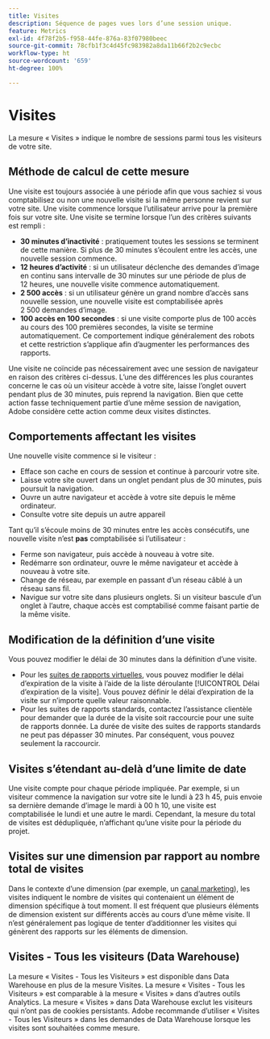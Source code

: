 ```yaml
---
title: Visites
description: Séquence de pages vues lors d’une session unique.
feature: Metrics
exl-id: 4f78f2b5-f958-44fe-876a-83f07980beec
source-git-commit: 78cfb1f3c4d45fc983982a8da11b66f2b2c9ecbc
workflow-type: ht
source-wordcount: '659'
ht-degree: 100%

---
```


# Visites

La mesure « Visites » indique le nombre de sessions parmi tous les visiteurs de votre site.

## Méthode de calcul de cette mesure

Une visite est toujours associée à une période afin que vous sachiez si vous comptabilisez ou non une nouvelle visite si la même personne revient sur votre site. Une visite commence lorsque l’utilisateur arrive pour la première fois sur votre site. Une visite se termine lorsque l’un des critères suivants est rempli :

* **30 minutes d’inactivité** : pratiquement toutes les sessions se terminent de cette manière. Si plus de 30 minutes s’écoulent entre les accès, une nouvelle session commence.
* **12 heures d’activité** : si un utilisateur déclenche des demandes d’image en continu sans intervalle de 30 minutes sur une période de plus de 12 heures, une nouvelle visite commence automatiquement.
* **2 500 accès** : si un utilisateur génère un grand nombre d’accès sans nouvelle session, une nouvelle visite est comptabilisée après 2 500 demandes d’image.
* **100 accès en 100 secondes** : si une visite comporte plus de 100 accès au cours des 100 premières secondes, la visite se termine automatiquement. Ce comportement indique généralement des robots et cette restriction s’applique afin d’augmenter les performances des rapports.

Une visite ne coïncide pas nécessairement avec une session de navigateur en raison des critères ci-dessus. L’une des différences les plus courantes concerne le cas où un visiteur accède à votre site, laisse l’onglet ouvert pendant plus de 30 minutes, puis reprend la navigation. Bien que cette action fasse techniquement partie d’une même session de navigation, Adobe considère cette action comme deux visites distinctes.

## Comportements affectant les visites

Une nouvelle visite commence si le visiteur :

* Efface son cache en cours de session et continue à parcourir votre site.
* Laisse votre site ouvert dans un onglet pendant plus de 30 minutes, puis poursuit la navigation.
* Ouvre un autre navigateur et accède à votre site depuis le même ordinateur.
* Consulte votre site depuis un autre appareil

Tant qu’il s’écoule moins de 30 minutes entre les accès consécutifs, une nouvelle visite n’est **pas** comptabilisée si l’utilisateur :

* Ferme son navigateur, puis accède à nouveau à votre site.
* Redémarre son ordinateur, ouvre le même navigateur et accède à nouveau à votre site.
* Change de réseau, par exemple en passant d’un réseau câblé à un réseau sans fil.
* Navigue sur votre site dans plusieurs onglets. Si un visiteur bascule d’un onglet à l’autre, chaque accès est comptabilisé comme faisant partie de la même visite.

## Modification de la définition d’une visite

Vous pouvez modifier le délai de 30 minutes dans la définition d’une visite.

* Pour les [suites de rapports virtuelles](../vrs/vrs-about.md), vous pouvez modifier le délai d’expiration de la visite à l’aide de la liste déroulante [!UICONTROL Délai d’expiration de la visite]. Vous pouvez définir le délai d’expiration de la visite sur n’importe quelle valeur raisonnable.
* Pour les suites de rapports standards, contactez l’assistance clientèle pour demander que la durée de la visite soit raccourcie pour une suite de rapports donnée. La durée de visite des suites de rapports standards ne peut pas dépasser 30 minutes. Par conséquent, vous pouvez seulement la raccourcir.

## Visites s’étendant au-delà d’une limite de date

Une visite compte pour chaque période impliquée. Par exemple, si un visiteur commence la navigation sur votre site le lundi à 23 h 45, puis envoie sa dernière demande d’image le mardi à 00 h 10, une visite est comptabilisée le lundi et une autre le mardi. Cependant, la mesure du total de visites est dédupliquée, n’affichant qu’une visite pour la période du projet.

## Visites sur une dimension par rapport au nombre total de visites

Dans le contexte d’une dimension (par exemple, un [canal marketing](../dimensions/marketing-channel.md)), les visites indiquent le nombre de visites qui contenaient un élément de dimension spécifique à tout moment. Il est fréquent que plusieurs éléments de dimension existent sur différents accès au cours d’une même visite. Il n’est généralement pas logique de tenter d’additionner les visites qui génèrent des rapports sur les éléments de dimension.

## Visites - Tous les visiteurs (Data Warehouse)

La mesure « Visites - Tous les Visiteurs » est disponible dans Data Warehouse en plus de la mesure Visites. La mesure « Visites - Tous les Visiteurs » est comparable à la mesure « Visites » dans dʼautres outils Analytics. La mesure « Visites » dans Data Warehouse exclut les visiteurs qui nʼont pas de cookies persistants. Adobe recommande dʼutiliser « Visites - Tous les Visiteurs » dans les demandes de Data Warehouse lorsque les visites sont souhaitées comme mesure.
